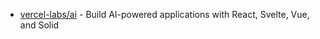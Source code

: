 - [vercel-labs/ai](https://github.com/vercel-labs/ai) - Build AI-powered applications with React, Svelte, Vue, and Solid
